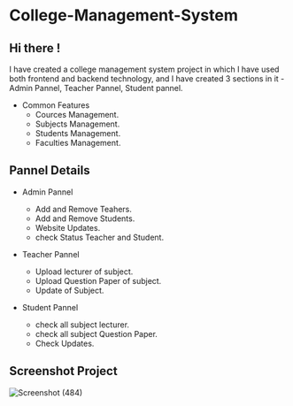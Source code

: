 # College-Management-System
## Hi there !
I have created a college management system project in which I have used both frontend and backend technology, and  I have created 3 sections in it -Admin Pannel, Teacher Pannel, Student pannel.


 * Common Features 
      * Cources Management.
      * Subjects Management.
      * Students Management.
      * Faculties Management. 
  
<h2>Pannel Details</h2>
  
 * Admin Pannel
      * Add and Remove Teahers.
      * Add and Remove Students.
      * Website Updates.
      * check Status Teacher and Student. 

 * Teacher Pannel
      * Upload lecturer of subject.
      * Upload Question Paper of subject.
      * Update of Subject.  
     
 * Student Pannel
      * check all subject lecturer.
      * check all subject Question Paper.
      * Check Updates.
        
 <h2>Screenshot Project</h2>

![Screenshot (484)](https://github.com/juyalyogesh/college-management-system/assets/140688498/f9fb2a17-14de-4ccb-9a46-b2e942c98548)
